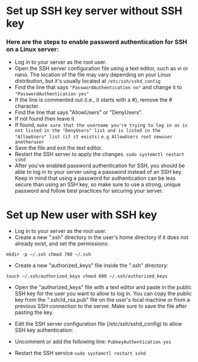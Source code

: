 # Set up SSH key server without SSH key


### Here are the steps to enable password authentication for SSH on a Linux server:

- Log in to your server as the root user.
- Open the SSH server configuration file using a text editor, such as vi or nano. The location of the file may vary depending on your Linux distribution, but it's usually located at `/etc/ssh/sshd_config`
- Find the line that says `"PasswordAuthentication no"` and change it to `"PasswordAuthentication yes"`
- If the line is commented out (i.e., it starts with a #), remove the # character.
- Find the line that says "AllowUsers" or "DenyUsers". 
- If not found then leave it
- If found, `make sure that the username you're trying to log in as is not listed in the "DenyUsers" list and is listed in the "AllowUsers" list (if it exists)` `e.g AllowUsers root newuser anotheruser`
- Save the file and exit the text editor.
- Restart the SSH server to apply the changes. `sudo systemctl restart sshd`
- After you've enabled password authentication for SSH, you should be able to log in to your server using a password instead of an SSH key. Keep in mind that using a password for authentication can be less secure than using an SSH key, so make sure to use a strong, unique password and follow best practices for securing your server.



# Set up New user with SSH key


- Log in to your server as the root user.
- Create a new ".ssh" directory in the user's home directory if it does not already exist, and set the permissions:


`mkdir -p ~/.ssh
chmod 700 ~/.ssh`

- Create a new "authorized_keys" file inside the ".ssh" directory:


`touch ~/.ssh/authorized_keys
chmod 600 ~/.ssh/authorized_keys`

- Open the "authorized_keys" file with a text editor and paste in the public SSH key for the user you want to allow to log in. You can copy the public key from the ".ssh/id_rsa.pub" file on the user's local machine or from a previous SSH connection to the server. Make sure to save the file after pasting the key.


- Edit the SSH server configuration file (/etc/ssh/sshd_config) to allow SSH key authentication:
- Uncomment or add the following line: `PubkeyAuthentication yes`
- Restart the SSH service `sudo systemctl restart sshd`

